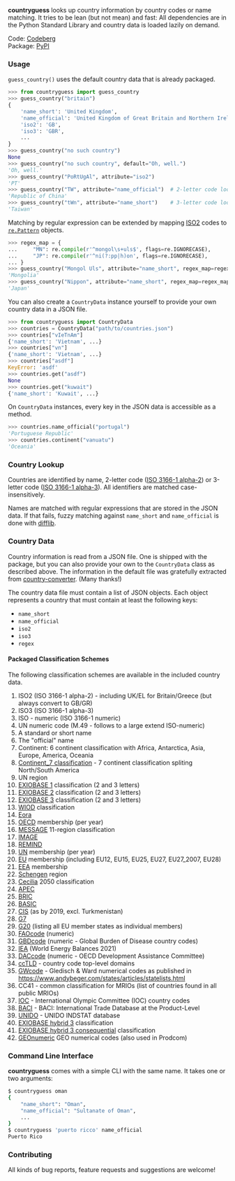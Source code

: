 **countryguess** looks up country information by country codes or name matching.
It tries to be lean (but not mean) and fast: All dependencies are in the Python
Standard Library and country data is loaded lazily on demand.

Code: [Codeberg](https://codeberg.org/plotski/countryguess)  
Package: [PyPI](https://pypi.org/project/countryguess)

### Usage

`guess_country()` uses the default country data that is already packaged.

```python
>>> from countryguess import guess_country
>>> guess_country("britain")
{
    'name_short': 'United Kingdom',
    'name_official': 'United Kingdom of Great Britain and Northern Ireland',
    'iso2': 'GB',
    'iso3': 'GBR',
    ...
}
>>> guess_country("no such country")
None
>>> guess_country("no such country", default="Oh, well.")
'Oh, well.'
>>> guess_country("PoRtUgAl", attribute="iso2")
'PT'
>>> guess_country("TW", attribute="name_official")  # 2-letter code lookup
'Republic of China'
>>> guess_country("tWn", attribute="name_short")    # 3-letter code lookup
'Taiwan'
```

Matching by regular expression can be extended by mapping
[ISO2](https://en.wikipedia.org/wiki/ISO_3166-1_alpha-2) codes to
[`re.Pattern`](https://docs.python.org/3/library/re.html#re.compile) objects.

```python
>>> regex_map = {
...     "MN": re.compile(r'^mongol\s+uls$', flags=re.IGNORECASE),
...     "JP": re.compile(r'^ni(?:pp|h)on', flags=re.IGNORECASE),
... }
>>> guess_country("Mongol Uls", attribute="name_short", regex_map=regex_map)
'Mongolia'
>>> guess_country("Nippon", attribute="name_short", regex_map=regex_map)
'Japan'
```

You can also create a `CountryData` instance yourself to provide your own
country data in a JSON file.

```python
>>> from countryguess import CountryData
>>> countries = CountryData("path/to/countries.json")
>>> countries["vIeTnAm"]
{'name_short': 'Vietnam', ...}
>>> countries["vn"]
{'name_short': 'Vietnam', ...}
>>> countries["asdf"]
KeyError: 'asdf'
>>> countries.get("asdf")
None
>>> countries.get("kuwait")
{'name_short': 'Kuwait', ...}
```

On `CountryData` instances, every key in the JSON data is accessible as a
method.

```python
>>> countries.name_official("portugal")
'Portuguese Republic'
>>> countries.continent("vanuatu")
'Oceania'
```

### Country Lookup

Countries are identified by name, 2-letter code
([ISO 3166-1 alpha-2](https://en.wikipedia.org/wiki/ISO_3166-1_alpha-2)) or
3-letter code
([ISO 3166-1 alpha-3](https://en.wikipedia.org/wiki/ISO_3166-1_alpha-3)). All
identifiers are matched case-insensitively.

Names are matched with regular expressions that are stored in the JSON data. If
that fails, fuzzy matching against ``name_short`` and ``name_official`` is done
with [difflib](https://docs.python.org/3/library/difflib.html).

### Country Data

Country information is read from a JSON file. One is shipped with the package,
but you can also provide your own to the `CountryData` class as described
above. The information in the default file was gratefully extracted from
[country-converter](https://pypi.org/project/country-converter/). (Many thanks!)

The country data file must contain a list of JSON objects. Each object
represents a country that must contain at least the following keys:

- `name_short`
- `name_official`
- `iso2`
- `iso3`
- `regex`

#### Packaged Classification Schemes

The following classification schemes are available in the included country data.

<!-- CLASSIFICATION_SCHEMES (see fetch_data_from_country_converter.py) -->
1.  ISO2 (ISO 3166-1 alpha-2) - including UK/EL for Britain/Greece (but always convert to GB/GR)
2.  ISO3 (ISO 3166-1 alpha-3)
3.  ISO - numeric (ISO 3166-1 numeric)
4.  UN numeric code (M.49 - follows to a large extend ISO-numeric)
5.  A standard or short name
6.  The "official" name
7.  Continent: 6 continent classification with Africa, Antarctica, Asia, Europe, America, Oceania
8.  [Continent_7 classification](https://ourworldindata.org/world-region-map-definitions) - 7 continent classification spliting North/South America
9.  UN region
10. [EXIOBASE 1](http://exiobase.eu/) classification (2 and 3 letters)
11. [EXIOBASE 2](http://exiobase.eu/) classification (2 and 3 letters)
12. [EXIOBASE 3](https://zenodo.org/doi/10.5281/zenodo.3583070) classification (2 and 3 letters)
13. [WIOD](http://www.wiod.org/home) classification
14. [Eora](http://www.worldmrio.com/)
15. [OECD](http://www.oecd.org/about/membersandpartners/list-oecd-member-countries.htm)
    membership (per year)
16. [MESSAGE](http://www.iiasa.ac.at/web/home/research/researchPrograms/Energy/MESSAGE-model-regions.en.html)
    11-region classification
17. [IMAGE](https://models.pbl.nl/image/index.php/Welcome_to_IMAGE_3.0_Documentation)
18. [REMIND](https://www.pik-potsdam.de/en/institute/departments/transformation-pathways/models/remind)
19. [UN](http://www.un.org/en/members/) membership (per year)
20. [EU](https://ec.europa.eu/eurostat/statistics-explained/index.php/Glossary:EU_enlargements)
    membership (including EU12, EU15, EU25, EU27, EU27_2007, EU28)
21. [EEA](https://ec.europa.eu/eurostat/statistics-explained/index.php/Glossary:European_Economic_Area_(EEA))
    membership
22. [Schengen](https://en.wikipedia.org/wiki/Schengen_Area) region
23. [Cecilia](https://cecilia2050.eu/system/files/De%20Koning%20et%20al.%20%282014%29_Scenarios%20for%202050_0.pdf)
    2050 classification
24. [APEC](https://en.wikipedia.org/wiki/Asia-Pacific_Economic_Cooperation)
25. [BRIC](https://en.wikipedia.org/wiki/BRIC)
26. [BASIC](https://en.wikipedia.org/wiki/BASIC_countries)
27. [CIS](https://en.wikipedia.org/wiki/Commonwealth_of_Independent_States)
    (as by 2019, excl. Turkmenistan)
28. [G7](https://en.wikipedia.org/wiki/Group_of_Seven)
29. [G20](https://en.wikipedia.org/wiki/G20) (listing all EU member
    states as individual members)
30. [FAOcode](http://www.fao.org/faostat/en/#definitions) (numeric)
31. [GBDcode](http://ghdx.healthdata.org/) (numeric - Global Burden of
    Disease country codes)
32. [IEA](https://www.iea.org/countries) (World Energy Balances 2021)
33. [DACcode](https://www.oecd.org/dac/financing-sustainable-development/development-finance-standards/dacandcrscodelists.htm)
    (numeric - OECD Development Assistance Committee)
33. [ccTLD](https://en.wikipedia.org/wiki/Country_code_top-level_domain) - country code top-level domains
34. [GWcode](https://www.tandfonline.com/doi/abs/10.1080/03050629908434958) - Gledisch & Ward numerical codes as published in https://www.andybeger.com/states/articles/statelists.html
35. CC41 - common classification for MRIOs (list of countries found in all public MRIOs)
36. [IOC](https://en.wikipedia.org/wiki/List_of_IOC_country_codes) - International Olympic Committee (IOC) country codes
37. [BACI](https://www.cepii.fr/CEPII/en/bdd_modele/bdd_modele_item.asp?id=37) - BACI: International Trade Database at the Product-Level
38. [UNIDO](https://stat.unido.org/portal/dataset/getDataset/COUNTRY_PROFILE) - UNIDO INDSTAT database
39. [EXIOBASE hybrid 3](https://zenodo.org/records/10148587) classification
40. [EXIOBASE hybrid 3 consequential](https://zenodo.org/records/13926939) classification
41. [GEOnumeric](https://ec.europa.eu/eurostat/comext/newxtweb/openNom.do) GEO numerical codes (also used in Prodcom)
<!-- CLASSIFICATION_SCHEMES -->

### Command Line Interface

**countryguess** comes with a simple CLI with the same name. It takes one or two
arguments:

```sh
$ countryguess oman
{
    "name_short": "Oman",
    "name_official": "Sultanate of Oman",
    ...
}
$ countryguess 'puerto ricco' name_official
Puerto Rico
```

### Contributing

All kinds of bug reports, feature requests and suggestions are welcome!
